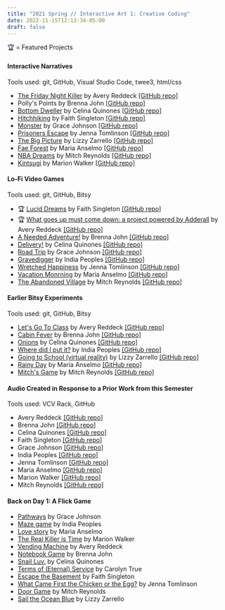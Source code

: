 ```yaml
---
title: "2021 Spring // Interactive Art 1: Creative Coding"
date: 2022-11-15T12:13:34-05:00
draft: false
---
```


🏆 = Featured Projects

#### Interactive Narratives

Tools used: git, GitHub, Visual Studio Code, twee3, html/css

* [The Friday Night Killer](https://fsudigitalmedia.github.io/interactive-narrative-aeredd/) by Avery Reddeck [\[GitHub repo\]](https://github.com/FSUdigitalmedia/interactive-narrative-aeredd)
* Polly's Points by Brenna John [\[GitHub repo\]](https://github.com/FSUdigitalmedia/interactive-narrative-brennabrash)
* [Bottom Dweller](https://fsudigitalmedia.github.io/interactive-narrative-c3li/) by Celina Quinones [\[GitHub repo\]](https://github.com/FSUdigitalmedia/interactive-narrative-c3li)
* [Hitchhiking](https://fsudigitalmedia.github.io/interactive-narrative-faithmarie1616/) by Faith Singleton [\[GitHub repo\]](https://github.com/FSUdigitalmedia/interactive-narrative-faithmarie1616)
* [Monster](https://fsudigitalmedia.github.io/interactive-narrative-GraceJohnson813/) by Grace Johnson [\[GitHub repo\]](https://github.com/FSUdigitalmedia/interactive-narrative-GraceJohnson813)
* [Prisoners Escape](https://fsudigitalmedia.github.io/interactive-narrative-jmt18b/) by Jenna Tomlinson [\[GitHub repo\]](https://github.com/FSUdigitalmedia/interactive-narrative-jmt18b)
* [The Big Picture](https://fsudigitalmedia.github.io/interactive-narrative-lizzyzarrello/) by Lizzy Zarrello [\[GitHub repo\]](https://github.com/FSUdigitalmedia/interactive-narrative-lizzyzarrello)
* [Fae Forest](https://fsudigitalmedia.github.io/interactive-narrative-MariaRose913/) by Maria Anselmo [\[GitHub repo\]](https://github.com/FSUdigitalmedia/interactive-narrative-MariaRose913)
* [NBA Dreams](https://mitchreynolds.github.io/) by Mitch Reynolds [\[GitHub repo\]](https://github.com/FSUdigitalmedia/interactive-narrative-mitchreynolds)
* [Kintsugi](https://fsudigitalmedia.github.io/interactive-narrative-Walkerm0927/) by Marion Walker [\[GitHub repo\]](https://github.com/FSUdigitalmedia/interactive-narrative-Walkerm0927)

#### Lo-Fi Video Games

Tools used: git, GitHub, Bitsy

* 🏆 [Lucid Dreams](https://fsudigitalmedia.github.io/bitsy-project-faithmarie1616/) by Faith Singleton [\[GitHub repo\]](https://github.com/FSUdigitalmedia/bitsy-project-faithmarie1616)
* 🏆 [What goes up must come down: a project powered by Adderall](https://fsudigitalmedia.github.io/bitsy-project-aeredd/) by Avery Reddeck [\[GitHub repo\]](https://github.com/FSUdigitalmedia/bitsy-project-aeredd)
* [A Needed Adventure!](https://myweb.fsu.edu/baj16e/a_needed_adventure.html) by Brenna John [\[GitHub repo\]](https://github.com/FSUdigitalmedia/bitsy-project-brennabrash)
* [Delivery!](https://fsudigitalmedia.github.io/bitsy-project-c3li/) by Celina Quinones [\[GitHub repo\]](https://github.com/FSUdigitalmedia/bitsy-project-c3li)
* [Road Trip](https://fsudigitalmedia.github.io/bitsy-project-GraceJohnson813/) by Grace Johnson [\[GitHub repo\]](https://github.com/FSUdigitalmedia/bitsy-project-GraceJohnson813)
* [Gravedigger](https://fsudigitalmedia.github.io/bitsy-project-Indiap818/) by India Peoples [\[GitHub repo\]](https://github.com/FSUdigitalmedia/bitsy-project-Indiap818)
* [Wretched Happiness](https://fsudigitalmedia.github.io/bitsy-project-jmt18b/) by Jenna Tomlinson [\[GitHub repo\]](https://github.com/FSUdigitalmedia/bitsy-project-jmt18b)
* [Vacation Monrning](https://fsudigitalmedia.github.io/bitsy-project-MariaRose913/) by Maria Anselmo [\[GitHub repo\]](https://github.com/FSUdigitalmedia/bitsy-project-MariaRose913)
* [The Abandoned Village](https://fsudigitalmedia.github.io/bitsy-project-mitchreynolds/) by Mitch Reynolds [\[GitHub repo\]](https://github.com/FSUdigitalmedia/bitsy-project-mitchreynolds)

#### Earlier Bitsy Experiments

Tools used: git, GitHub, Bitsy

* [Let's Go To Class](https://fsudigitalmedia.github.io/tiny-bitsy-game-aeredd/) by Avery Reddeck [\[GitHub repo\]](https://github.com/FSUdigitalmedia/tiny-bitsy-game-aeredd)
* [Cabin Fever](https://myweb.fsu.edu/baj16e/cabin%20fever%20-%20bitsy%20game/cabin_fever.html) by Brenna John [\[GitHub repo\]](https://github.com/FSUdigitalmedia/tiny-bitsy-game-brennabrash)
* [Onions](https://fsudigitalmedia.github.io/tiny-bitsy-game-c3li/) by Celina Quinones [\[GitHub repo\]](https://github.com/FSUdigitalmedia/tiny-bitsy-game-c3li)
* [Where did I put it?](https://fsudigitalmedia.github.io/tiny-bitsy-game-Indiap818/) by India Peoples [\[GitHub repo\]](https://github.com/FSUdigitalmedia/tiny-bitsy-game-Indiap818)
* [Going to School (virtual reality)](https://fsudigitalmedia.github.io/tiny-bitsy-game-lizzyzarrello/) by Lizzy Zarrello [\[GitHub repo\]](https://github.com/FSUdigitalmedia/tiny-bitsy-game-lizzyzarrello)
* [Rainy Day](https://fsudigitalmedia.github.io/tiny-bitsy-game-MariaRose913/) by Maria Anselmo [\[GitHub repo\]](https://github.com/FSUdigitalmedia/tiny-bitsy-game-MariaRose913)
* [Mitch's Game](https://fsudigitalmedia.github.io/tiny-bitsy-game-mitchreynolds/) by Mitch Reynolds [\[GitHub repo\]](https://github.com/FSUdigitalmedia/tiny-bitsy-game-mitchreynolds)

#### Audio Created in Response to a Prior Work from this Semester

Tools used: VCV Rack, GitHub

* Avery Reddeck [\[GitHub repo\]](https://github.com/FSUdigitalmedia/final-sound-project-aeredd)
* Brenna John [\[GitHub repo\]](https://github.com/FSUdigitalmedia/final-sound-project-brennabrash)
* Celina Quinones [\[GitHub repo\]](https://github.com/FSUdigitalmedia/final-sound-project-c3li)
* Faith Singleton [\[GitHub repo\]](https://github.com/FSUdigitalmedia/final-sound-project-faithmarie1616)
* Grace Johnson [\[GitHub repo\]](https://github.com/FSUdigitalmedia/final-sound-project-GraceJohnson813)
* India Peoples [\[GitHub repo\]](https://github.com/FSUdigitalmedia/final-sound-project-Indiap818)
* Jenna Tomlinson [\[GitHub repo\]](https://github.com/FSUdigitalmedia/final-sound-project-jmt18b)
* Maria Anselmo [\[GitHub repo\]](https://github.com/FSUdigitalmedia/final-sound-project-MariaRose913)
* Marion Walker [\[GitHub repo\]](https://github.com/FSUdigitalmedia/final-sound-project-Walkerm0927)
* Mitch Reynolds [\[GitHub repo\]](https://github.com/FSUdigitalmedia/final-sound-project-mitchreynolds)

#### Back on Day 1: A Flick Game

* [Pathways](https://www.flickgame.org/play.html?p=d576a431238b088544db437d9ee99c76) by Grace Johnson
* [Maze game](https://www.flickgame.org/play.html?p=cd77608b50bf5ad2a68da824d74e7bf4) by India Peoples
* [Love story](https://www.flickgame.org/play.html?p=05446ce4170180e4b9abaf546def2578) by Maria Anselmo
* [The Real Killer is Time](https://www.flickgame.org/play.html?p=ad161db007f99f637e47b87f22550219) by Marion Walker
* [Vending Machine](https://www.flickgame.org/play.html?p=3bed210483d5b4aba5ca5cb8260a36fb) by Avery Reddeck
* [Notebook Game](https://www.flickgame.org/play.html?p=13d5bbf3e92e08314b1e5ddca88f17bc) by Brenna John
* [Snail Luv.](https://www.flickgame.org/play.html?p=d18581dab5fee494f4dcff1902fd8366) by Celina Quinones
* [Terms of (Eternal) Service](https://www.flickgame.org/play.html?p=f0a9cf73671408d12c215d2ba8327de7) by Carolyn True
* [Escape the Basement](https://www.flickgame.org/play.html?p=6a2f8d12c0a50e2bb5a6623c3bf7e174) by Faith Singleton
* [What Came First the Chicken or the Egg?](https://www.flickgame.org/play.html?p=1fca5ded4d9295e24df87f6b4dec886b) by Jenna Tomlinson
* [Door Game](https://www.flickgame.org/play.html?p=cfe976417212b1cdfc06535d920a249e) by Mitch Reynolds
* [Sail the Ocean Blue](https://www.flickgame.org/play.html?p=6a5819945417810f4db6c738e8740249) by Lizzy Zarrello
